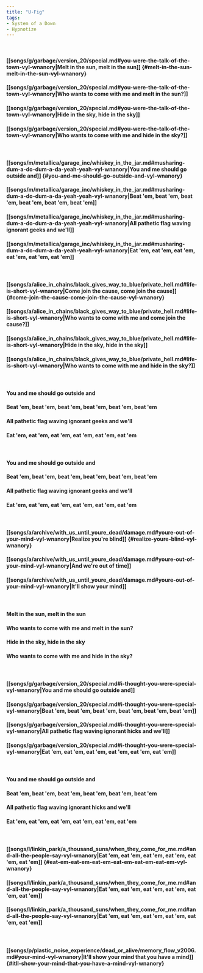 ```yaml
---
title: "U-Fig"
tags:
- System of a Down
- Hypnotize
---
```

&nbsp;
#### [[songs/g/garbage/version_20/special.md#you-were-the-talk-of-the-town-vyl-wnanory|Melt in the sun, melt in the sun]] {#melt-in-the-sun-melt-in-the-sun-vyl-wnanory}
#### [[songs/g/garbage/version_20/special.md#you-were-the-talk-of-the-town-vyl-wnanory|Who wants to come with me and melt in the sun?]]
#### [[songs/g/garbage/version_20/special.md#you-were-the-talk-of-the-town-vyl-wnanory|Hide in the sky, hide in the sky]]
#### [[songs/g/garbage/version_20/special.md#you-were-the-talk-of-the-town-vyl-wnanory|Who wants to come with me and hide in the sky?]]
&nbsp;
#### [[songs/m/metallica/garage_inc/whiskey_in_the_jar.md#musharing-dum-a-do-dum-a-da-yeah-yeah-vyl-wnanory|You and me should go outside and]] {#you-and-me-should-go-outside-and-vyl-wnanory}
#### [[songs/m/metallica/garage_inc/whiskey_in_the_jar.md#musharing-dum-a-do-dum-a-da-yeah-yeah-vyl-wnanory|Beat 'em, beat 'em, beat 'em, beat 'em, beat 'em, beat 'em]]
#### [[songs/m/metallica/garage_inc/whiskey_in_the_jar.md#musharing-dum-a-do-dum-a-da-yeah-yeah-vyl-wnanory|All pathetic flag waving ignorant geeks and we'll]]
#### [[songs/m/metallica/garage_inc/whiskey_in_the_jar.md#musharing-dum-a-do-dum-a-da-yeah-yeah-vyl-wnanory|Eat 'em, eat 'em, eat 'em, eat 'em, eat 'em, eat 'em]]
&nbsp;
#### [[songs/a/alice_in_chains/black_gives_way_to_blue/private_hell.md#life-is-short-vyl-wnanory|Come join the cause, come join the cause]] {#come-join-the-cause-come-join-the-cause-vyl-wnanory}
#### [[songs/a/alice_in_chains/black_gives_way_to_blue/private_hell.md#life-is-short-vyl-wnanory|Who wants to come with me and come join the cause?]]
#### [[songs/a/alice_in_chains/black_gives_way_to_blue/private_hell.md#life-is-short-vyl-wnanory|Hide in the sky, hide in the sky]]
#### [[songs/a/alice_in_chains/black_gives_way_to_blue/private_hell.md#life-is-short-vyl-wnanory|Who wants to come with me and hide in the sky?]]
&nbsp;
#### You and me should go outside and
#### Beat 'em, beat 'em, beat 'em, beat 'em, beat 'em, beat 'em
#### All pathetic flag waving ignorant geeks and we'll
#### Eat 'em, eat 'em, eat 'em, eat 'em, eat 'em, eat 'em
&nbsp;
#### You and me should go outside and
#### Beat 'em, beat 'em, beat 'em, beat 'em, beat 'em, beat 'em
#### All pathetic flag waving ignorant geeks and we'll
#### Eat 'em, eat 'em, eat 'em, eat 'em, eat 'em, eat 'em
&nbsp;
#### [[songs/a/archive/with_us_until_youre_dead/damage.md#youre-out-of-your-mind-vyl-wnanory|Realize you're blind]] {#realize-youre-blind-vyl-wnanory}
#### [[songs/a/archive/with_us_until_youre_dead/damage.md#youre-out-of-your-mind-vyl-wnanory|And we're out of time]]
#### [[songs/a/archive/with_us_until_youre_dead/damage.md#youre-out-of-your-mind-vyl-wnanory|It'll show your mind]]
&nbsp;
#### Melt in the sun, melt in the sun
#### Who wants to come with me and melt in the sun?
#### Hide in the sky, hide in the sky
#### Who wants to come with me and hide in the sky?
&nbsp;
#### [[songs/g/garbage/version_20/special.md#i-thought-you-were-special-vyl-wnanory|You and me should go outside and]]
#### [[songs/g/garbage/version_20/special.md#i-thought-you-were-special-vyl-wnanory|Beat 'em, beat 'em, beat 'em, beat 'em, beat 'em, beat 'em]]
#### [[songs/g/garbage/version_20/special.md#i-thought-you-were-special-vyl-wnanory|All pathetic flag waving ignorant hicks and we'll]]
#### [[songs/g/garbage/version_20/special.md#i-thought-you-were-special-vyl-wnanory|Eat 'em, eat 'em, eat 'em, eat 'em, eat 'em, eat 'em]]
&nbsp;
#### You and me should go outside and
#### Beat 'em, beat 'em, beat 'em, beat 'em, beat 'em, beat 'em
#### All pathetic flag waving ignorant hicks and we'll
#### Eat 'em, eat 'em, eat 'em, eat 'em, eat 'em, eat 'em
&nbsp;
#### [[songs/l/linkin_park/a_thousand_suns/when_they_come_for_me.md#and-all-the-people-say-vyl-wnanory|Eat 'em, eat 'em, eat 'em, eat 'em, eat 'em, eat 'em]] {#eat-em-eat-em-eat-em-eat-em-eat-em-eat-em-vyl-wnanory}
#### [[songs/l/linkin_park/a_thousand_suns/when_they_come_for_me.md#and-all-the-people-say-vyl-wnanory|Eat 'em, eat 'em, eat 'em, eat 'em, eat 'em, eat 'em]]
#### [[songs/l/linkin_park/a_thousand_suns/when_they_come_for_me.md#and-all-the-people-say-vyl-wnanory|Eat 'em, eat 'em, eat 'em, eat 'em, eat 'em, eat 'em]]
&nbsp;
#### [[songs/p/plastic_noise_experience/dead_or_alive/memory_flow_v2006.md#your-mind-vyl-wnanory|It'll show your mind that you have a mind]] {#itll-show-your-mind-that-you-have-a-mind-vyl-wnanory}
